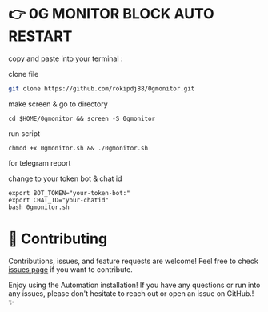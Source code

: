 # 👉 0G MONITOR BLOCK AUTO RESTART


copy and paste into your terminal :

clone file
```bash
git clone https://github.com/rokipdj88/0gmonitor.git
```

make screen & go to directory
```
cd $HOME/0gmonitor && screen -S 0gmonitor
```

run script

```
chmod +x 0gmonitor.sh && ./0gmonitor.sh
```

for telegram report

change to your token bot & chat id

```
export BOT_TOKEN="your-token-bot:"
export CHAT_ID="your-chatid"
bash 0gmonitor.sh
```




# 🤝 Contributing

Contributions, issues, and feature requests are welcome! Feel free to check [issues page](https://github.com/yourusername/0gmonitor/issues) if you want to contribute.


Enjoy using the Automation installation! If you have any questions or run into any issues, please don't hesitate to reach out or open an issue on GitHub.! ✨
